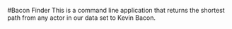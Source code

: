 #Bacon Finder
This is a command line application that returns the shortest path from any actor in our data set to Kevin Bacon.
